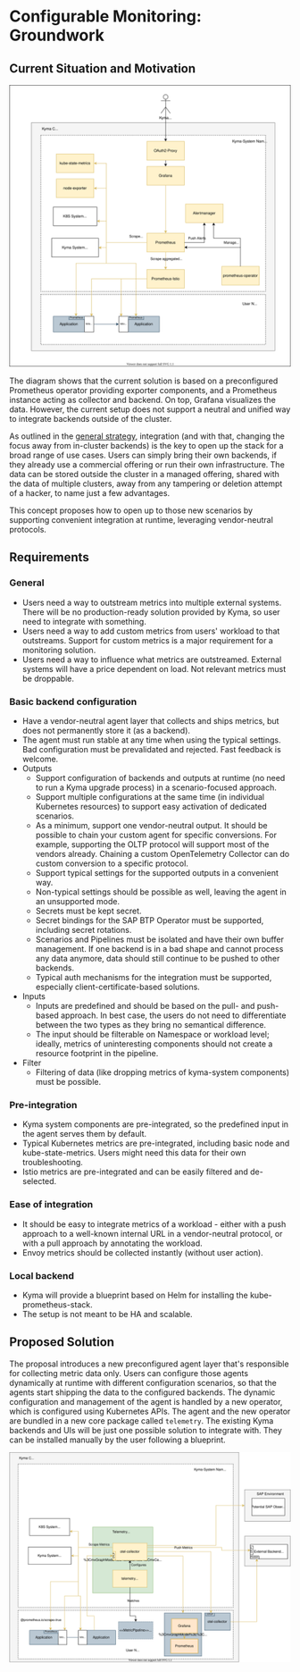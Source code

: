 # Configurable Monitoring: Groundwork

## Current Situation and Motivation

![a](./assets/monitoring-current.drawio.svg)

The diagram shows that the current solution is based on a preconfigured Prometheus operator providing exporter components, and a Prometheus instance acting as collector and backend. On top, Grafana visualizes the data. However, the current setup does not support a neutral and unified way to integrate backends outside of the cluster.

As outlined in the [general strategy](../strategy.md), integration (and with that, changing the focus away from in-cluster backends) is the key to open up the stack for a broad range of use cases. Users can simply bring their own backends, if they already use a commercial offering or run their own infrastructure. The data can be stored outside the cluster in a managed offering, shared with the data of multiple clusters, away from any tampering or deletion attempt of a hacker, to name just a few advantages.

This concept proposes how to open up to those new scenarios by supporting convenient integration at runtime, leveraging vendor-neutral protocols.

## Requirements

### General
- Users need a way to outstream metrics into multiple external systems. There will be no production-ready solution provided by Kyma, so user need to integrate with something.
- Users need a way to add custom metrics from users' workload to that outstreams. Support for custom metrics is a major requirement for a monitoring solution.
- Users need a way to influence what metrics are outstreamed. External systems will have a price dependent on load. Not relevant metrics must be droppable.

### Basic backend configuration
- Have a vendor-neutral agent layer that collects and ships metrics, but does not permanently store it (as a backend).
- The agent must run stable at any time when using the typical settings. Bad configuration must be prevalidated and rejected. Fast feedback is welcome.
- Outputs
  - Support configuration of backends and outputs at runtime (no need to run a Kyma upgrade process) in a scenario-focused approach.
  - Support multiple configurations at the same time (in individual Kubernetes resources) to support easy activation of dedicated scenarios.
  - As a minimum, support one vendor-neutral output. It should be possible to chain your custom agent for specific conversions. For example, supporting the OLTP protocol will support most of the vendors already. Chaining a custom OpenTelemetry  Collector can do custom conversion to a specific protocol.
  - Support typical settings for the supported outputs in a convenient way.
  - Non-typical settings should be possible as well, leaving the agent in an unsupported mode.
  - Secrets must be kept secret.
  - Secret bindings for the SAP BTP Operator must be supported, including secret rotations.
  - Scenarios and Pipelines must be isolated and have their own buffer management. If one backend is in a bad shape and cannot process any data anymore, data should still continue to be pushed to other backends.
  - Typical auth mechanisms for the integration must be supported, especially client-certificate-based solutions.
- Inputs
  - Inputs are predefined and should be based on the pull- and push-based approach. In best case, the users do not need to differentiate between the two types as they bring no semantical difference.
  - The input should be filterable on Namespace or workload level; ideally, metrics of uninteresting components should not create a resource footprint in the pipeline.
- Filter
  - Filtering of data (like dropping metrics of kyma-system components) must be possible.

### Pre-integration
- Kyma system components are pre-integrated, so the predefined input in the agent serves them by default.
- Typical Kubernetes metrics are pre-integrated, including basic node and kube-state-metrics. Users might need this data for their own troubleshooting.
- Istio metrics are pre-integrated and can be easily filtered and de-selected.

### Ease of integration
- It should be easy to integrate metrics of a workload - either with a push approach to a well-known internal URL in a vendor-neutral protocol, or with a pull approach by annotating the workload.
- Envoy metrics should be collected instantly (without user action).

### Local backend
- Kyma will provide a blueprint based on Helm for installing the kube-prometheus-stack.
- The setup is not meant to be HA and scalable.

## Proposed Solution

The proposal introduces a new preconfigured agent layer that's responsible for collecting metric data only. Users can configure those agents dynamically at runtime with different configuration scenarios, so that the agents start shipping the data to the configured backends. The dynamic configuration and management of the agent is handled by a new operator, which is configured using Kubernetes APIs. The agent and the new operator are bundled in a new core package called `telemetry`. The existing Kyma backends and UIs will be just one possible solution to integrate with. They can be installed manually by the user following a blueprint.

![b](./assets/monitoring-future.drawio.svg)

